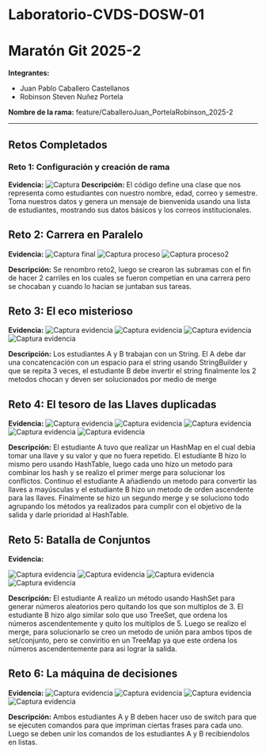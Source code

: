 # Laboratorio-CVDS-DOSW-01
# Maratón Git 2025-2

**Integrantes:**
- Juan Pablo Caballero Castellanos
- Robinson Steven Nuñez Portela

**Nombre de la rama:** feature/CaballeroJuan_PortelaRobinson_2025-2

---

## Retos Completados

### Reto 1: Configuración y creación de rama
**Evidencia:**
![Captura](imagenes/reto1_config.png)
**Descripción:**
El código define una clase que nos representa como estudiantes con nuestro nombre, edad, correo y semestre. Toma nuestros datos y genera un mensaje de bienvenida usando una lista de estudiantes, mostrando sus datos básicos y los correos institucionales.

## Reto 2: Carrera en Paralelo
**Evidencia:**
![Captura final](imagenes/reto2_1.jpg)
![Captura proceso](imagenes/reto2_2.jpg)
![Captura proceso2](imagenes/reto2_3.jpg)

**Descripción:**
Se renombro reto2, luego se crearon las subramas con el fin de hacer 2 carriles en los cuales se fueron competian en una carrera pero se chocaban y cuando lo hacian se juntaban sus tareas. 

## Reto 3: El eco misterioso
**Evidencia:**
![Captura evidencia](imagenes/reto3_final.jpg)
![Captura evidencia](imagenes/reto3_merge.jpg)
![Captura evidencia](imagenes/reto3_concat.png)
![Captura evidencia](imagenes/reto3_invert.jpg)

**Descripción:**
Los estudiantes A y B trabajan con un String. El A debe dar una concatencación con un espacio para el string usando StringBuilder y que se repita 3 veces, el estudiante B debe invertir el string finalmente los 2 metodos chocan y deven ser solucionados por medio de merge


## Reto 4: El tesoro de las Llaves duplicadas
**Evidencia:**
![Captura evidencia](imagenes/reto4_final.jpg)
![Captura evidencia](imagenes/reto4_merge_1.jpg)
![Captura evidencia](imagenes/reto4_merge_2.jpg)
![Captura evidencia](imagenes/reto4_hashTable.jpg)
![Captura evidencia](imagenes/reto4_hashMap.jpg)


**Descripción:**
El estudiante A tuvo que realizar un HashMap en el cual debia tomar una llave y su valor y que no fuera repetido.
El estudiante B hizo lo mismo pero usando HashTable, luego cada uno hizo un metodo para combinar los hash y se realizo el primer merge para solucionar los conflictos. Continuo el estudiante A añadiendo un metodo para convertir las llaves a mayúsculas y el estudiante B hizo un metodo de orden ascendente para las llaves. Finalmente se hizo un segundo merge y se soluciono todo agrupando los métodos ya realizados para cumplir con el objetivo de la salida y darle prioridad al HashTable.


## Reto 5: Batalla de Conjuntos
**Evidencia:**

![Captura evidencia](imagenes/reto5_final.jpg)
![Captura evidencia](imagenes/reto5_salida.jpg)
![Captura evidencia](imagenes/reto5_merge.jpg)
![Captura evidencia](imagenes/reto5_sinMult_3.jpg)


**Descripción:**
El estudiante A realizo un método usando HashSet para generar números aleatorios pero quitando los que son multiplos de 3.
El estudiante B hizo algo similar solo que uso TreeSet, que ordena los números ascendentemente y quito los multiplos de 5.
Luego se realizo el merge, para solucionarlo se creo un metodo de unión para ambos tipos de set/conjunto, pero se conviritio en un TreeMap ya que este ordena los números ascendentemente para asi lograr la salida. 



## Reto 6: La máquina de decisiones
**Evidencia:**
![Captura evidencia](imagenes/reto6_final.jpg)
![Captura evidencia](imagenes/reto6_salida.jpg)
![Captura evidencia](imagenes/reto6_merge.jpg)
![Captura evidencia](imagenes/reto6_prueba.jpg)

**Descripción:**
Ambos estudiantes A y B deben hacer uso de switch para que se ejecuten comandos para que impriman ciertas frases para cada uno.
Luego se deben unir los comandos de los estudiantes A y B recibiendolos en listas.